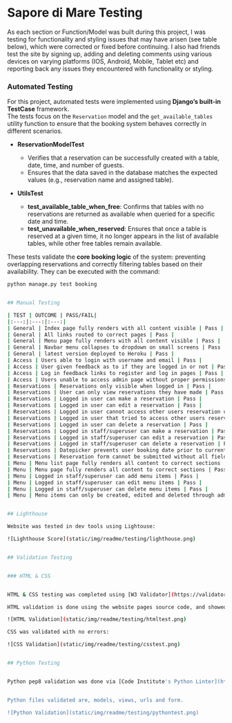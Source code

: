 # Sapore di Mare Testing

As each section or Function/Model was built during this project, I was testing for functionality and styling issues that may have arisen (see table below), which were corrected or fixed before continuing. I also had friends test the site by signing up, adding and deleting comments using various devices on varying platforms (IOS, Android, Mobile, Tablet etc) and reporting back any issues they encountered with functionality or styling.

### Automated Testing

For this project, automated tests were implemented using **Django’s built-in TestCase** framework.  
The tests focus on the `Reservation` model and the `get_available_tables` utility function to ensure that the booking system behaves correctly in different scenarios.  

- **ReservationModelTest**  
  - Verifies that a reservation can be successfully created with a table, date, time, and number of guests.  
  - Ensures that the data saved in the database matches the expected values (e.g., reservation name and assigned table).  

- **UtilsTest**  
  - **test_available_table_when_free**: Confirms that tables with no reservations are returned as available when queried for a specific date and time.  
  - **test_unavailable_when_reserved**: Ensures that once a table is reserved at a given time, it no longer appears in the list of available tables, while other free tables remain available.  

These tests validate the **core booking logic** of the system: preventing overlapping reservations and correctly filtering tables based on their availability. They can be executed with the command:

```bash
python manage.py test booking


## Manual Testing

| TEST | OUTCOME | PASS/FAIL|
|:---:|:---:|:---:|
| General | Index page fully renders with all content visible | Pass |
| General | All links routed to correct pages | Pass |
| General | Menu page fully renders with all content visible | Pass |
| General | Navbar menu collapses to dropdown on small screens | Pass |
| General | latest version deployed to Heroku | Pass |
| Access | Users able to login with username and email | Pass |
| Access | User given feedback as to if they are logged in or not | Pass |
| Access | Log in feedback links to register and log in pages | Pass |
| Access | Users unable to access admin page without proper permissions | Pass |
| Reservations | Reservations only visible when logged in | Pass |
| Reservations | User can only view reservations they have made | Pass |
| Reservations | Logged in user can make a reservation | Pass |
| Reservations | Logged in user can edit a reservation | Pass |
| Reservations | Logged in user cannot access other users reservation using the id in the url| Pass |
| Reservations | Logged in user that tried to access other users reservation using the id in the url, are redirected to the homepage and error message is shown | Pass |
| Reservations | Logged in user can delete a reservation | Pass |
| Reservations | Logged in staff/superuser can make a reservation | Pass |
| Reservations | Logged in staff/superuser can edit a reservation | Pass |
| Reservations | Logged in staff/superuser can delete a reservation | Pass |
| Reservations | Datepicker prevents user booking date prior to current date| Pass |
| Reservations | Reservation form cannot be submitted without all fields being completed | Pass |
| Menu | Menu list page fully renders all content to correct sections | Pass |
| Menu | Menu page fully renders all content to correct sections | Pass |
| Menu | Logged in staff/superuser can add menu items | Pass |
| Menu | Logged in staff/superuser can edit menu items | Pass |
| Menu | Logged in staff/superuser can delete menu items | Pass | 
| Menu | Menu items can only be created, edited and deleted through admin panel | Pass |


## Lighthouse

Website was tested in dev tools using Lightouse:

![Lighthouse Score](static/img/readme/testing/lighthouse.png)


## Validation Testing


### HTML & CSS


HTML & CSS testing was completed using [W3 Validator](https://validator.w3.org/)

HTML validation is done using the website pages source code, and showed no errors when testing:

![HTML Validation](static/img/readme/testing/htmltest.png)

CSS was validated with no errors:

![CSS Validation](static/img/readme/testing/csstest.png)


## Python Testing


Python pep8 validation was done via [Code Institute's Python Linter](https://pep8ci.herokuapp.com/)


Python files validated are, models, views, urls and form.

![Python Validation](static/img/readme/testing/pythontest.png)